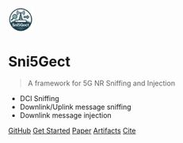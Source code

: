 <img src="_media/Sni5Gect.png" style="width:10%;">

# Sni5Gect

> A framework for 5G NR Sniffing and Injection 

- DCI Sniffing
- Downlink/Uplink message sniffing
- Downlink message injection

[GitHub](https://github.com/asset-group/Sni5Gect-5GNR-sniffing-and-exploitation)
[Get Started](#sni5gect)
[Paper](https://www.usenix.org/conference/usenixsecurity25/presentation/luo-shijie)
[Artifacts](https://doi.org/10.5281/zenodo.16712370)
[Cite](/cite)